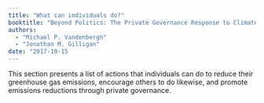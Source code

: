 ```yaml
---
title: "What can individuals do?"
booktitle: "Beyond Politics: The Private Governance Response to Climate Change"
authors:
  - "Michael P. Vandenbergh"
  - "Jonathan M. Gilligan"
date: "2017-10-15
---
```

This section presents a list of actions that individuals can do to reduce
their greenhouse gas emissions, encourage others to do likewise, and
promote emissions reductions through private governance.
